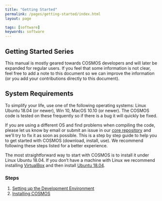 ```yaml
---
title: "Getting Started"
permalink: /pages/getting-started/index.html
layout: page

tags: [software]
keywords: software
---
```



## Getting Started Series
This manual is mostly geared towards COSMOS developers and will later be expanded for regular users. If you feel that some information is not clear, feel free to add a note to this document so we can improve the information (or you add your contributions directly to this document).
## System Requirements
To simplify your life, use one of the following operating systems: Linux Ubuntu 18.04 (or newer), Win 10, MacOS 10.10 (or newer). The COSMOS code is tested on these frequently so if there is a bug it will quickly be fixed.

If you are using a different OS and find problems when compiling the code, please let us know by email or submit an issue in our [core repository](https://github.com/hsfl/cosmos-core) and we'll try to fix it as soon as possible. This is a step by step guide to help you to get started with COSMOS (download, install, use). We recommend following these steps listed for a better experience.

The most straightforward way to start with COSMOS is to install it under Linux Ubuntu 18.04. If you don’t have a machine with Linux we recommend installing [VirtualBox](https://www.virtualbox.org/) and then install [Ubuntu 18.04](https://www.ubuntu.com/download/desktop).
### Steps
1. [Setting up the Development Environment]({{site.baseurl}}/pages/getting-started/development-environment.html)
2. [Installing COSMOS]({{site.baseurl}}/pages/getting-started/install/ubuntu-install.html)
